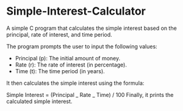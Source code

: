 # Simple-Interest-Calculator

A simple C program that calculates the simple interest based on the principal, rate of interest, and time period.

The program prompts the user to input the following values:

- Principal (p): The initial amount of money.
- Rate (r): The rate of interest (in percentage).
- Time (t): The time period (in years).

It then calculates the simple interest using the formula:

Simple Interest = (Principal _ Rate _ Time) / 100
Finally, it prints the calculated simple interest.
